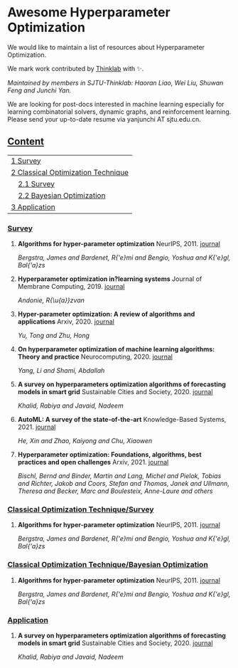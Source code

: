 # Awesome Hyperparameter Optimization
We would like to maintain a list of resources about Hyperparameter Optimization. 

We mark work contributed by [Thinklab](http://thinklab.sjtu.edu.cn) with ✨.

*Maintained by members in SJTU-Thinklab: Haoran Liao, Wei Liu, Shuwan Feng and Junchi Yan.*

We are looking for post-docs interested in machine learning especially for learning combinatorial solvers, dynamic graphs, and reinforcement learning. Please send your up-to-date resume via yanjunchi AT sjtu.edu.cn.

## [Content](#content)

<!-- <tr><td><a href="#survey-papers">1. Survey</a></td></tr>  -->
<table>

<tr>
	<td><a href=#survey>1 Survey</a></td>
</tr>
<tr>
	<td><a href=#classical-optimization-technique>2 Classical Optimization Technique</a></td>
</tr>
<tr>
	<td>&emsp;<a href=#classical-optimization-techniquesurvey>2.1 Survey</a></td>
</tr>
<tr>
	<td>&emsp;<a href=#classical-optimization-techniquebayesian-optimization>2.2 Bayesian Optimization</a></td>
</tr>
<tr>
	<td><a href=#application>3 Application</a></td>
</tr>
</table>




### [Survey](#content)

1. **Algorithms for hyper-parameter optimization** NeurIPS, 2011. [journal](https://proceedings.neurips.cc/paper/2011/file/86e8f7ab32cfd12577bc2619bc635690-Paper.pdf)

    *Bergstra, James and Bardenet, R{\'e}mi and Bengio, Yoshua and K{\'e}gl, Bal{\'a}zs*

2. **Hyperparameter optimization in?learning systems** Journal of Membrane Computing, 2019. [journal](https://link.springer.com/article/10.1007/s41965-019-00023-0)

    *Andonie, R{\u{a}}zvan*

3. **Hyper-parameter optimization: A review of algorithms and applications** Arxiv, 2020. [journal](https://arxiv.org/pdf/2003.05689.pdf)

    *Yu, Tong and Zhu, Hong*

4. **On hyperparameter optimization of machine learning algorithms: Theory and practice** Neurocomputing, 2020. [journal](https://arxiv.org/pdf/2007.15745.pdf)

    *Yang, Li and Shami, Abdallah*

5. **A survey on hyperparameters optimization algorithms of forecasting models in smart grid** Sustainable Cities and Society, 2020. [journal](https://www.researchgate.net/profile/Nadeem-Javaid/publication/341464056_A_Survey_on_Hyperparameters_Optimization_Algorithms_of_Forecasting_Models_in_Smart_Grid/links/5ec2f1e192851c11a873ffbf/A-Survey-on-Hyperparameters-Optimization-Algorithms-of-Forecasting-Models-in-Smart-Grid.pdf)

    *Khalid, Rabiya and Javaid, Nadeem*

6. **AutoML: A survey of the state-of-the-art** Knowledge-Based Systems, 2021. [journal](https://arxiv.org/pdf/1908.00709.pdf?arxiv.org)

    *He, Xin and Zhao, Kaiyong and Chu, Xiaowen*

7. **Hyperparameter optimization: Foundations, algorithms, best practices and open challenges** Arxiv, 2021. [journal](https://arxiv.org/pdf/2107.05847.pdf)

    *Bischl, Bernd and Binder, Martin and Lang, Michel and Pielok, Tobias and Richter, Jakob and Coors, Stefan and Thomas, Janek and Ullmann, Theresa and Becker, Marc and Boulesteix, Anne-Laure and others*

### [Classical Optimization Technique/Survey](#content)

1. **Algorithms for hyper-parameter optimization** NeurIPS, 2011. [journal](https://proceedings.neurips.cc/paper/2011/file/86e8f7ab32cfd12577bc2619bc635690-Paper.pdf)

    *Bergstra, James and Bardenet, R{\'e}mi and Bengio, Yoshua and K{\'e}gl, Bal{\'a}zs*

### [Classical Optimization Technique/Bayesian Optimization](#content)

1. **Algorithms for hyper-parameter optimization** NeurIPS, 2011. [journal](https://proceedings.neurips.cc/paper/2011/file/86e8f7ab32cfd12577bc2619bc635690-Paper.pdf)

    *Bergstra, James and Bardenet, R{\'e}mi and Bengio, Yoshua and K{\'e}gl, Bal{\'a}zs*

### [Application](#content)

1. **A survey on hyperparameters optimization algorithms of forecasting models in smart grid** Sustainable Cities and Society, 2020. [journal](https://www.researchgate.net/profile/Nadeem-Javaid/publication/341464056_A_Survey_on_Hyperparameters_Optimization_Algorithms_of_Forecasting_Models_in_Smart_Grid/links/5ec2f1e192851c11a873ffbf/A-Survey-on-Hyperparameters-Optimization-Algorithms-of-Forecasting-Models-in-Smart-Grid.pdf)

    *Khalid, Rabiya and Javaid, Nadeem*

